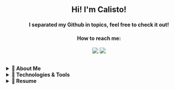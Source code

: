
<h2 align='center'>
Hi! I'm Calisto!
</h2>

<h4 align='center'>
I separated my Github in topics, feel free to check it out! 

<h4 align='center'>
How to reach me: <br> <br>
<a href="https://www.linkedin.com/in/mateuscalisto/"><img src="https://img.shields.io/badge/linkedin-%230077B5.svg?&style=for-the-badge&logo=linkedin&logoColor=white" /></a>
<a href="mailto:mateus.bruno.calisto@gmail.com?subject=Hello%20Calisto,%20From%20Github"><img src="https://img.shields.io/badge/gmail-%23D14836.svg?&style=for-the-badge&logo=gmail&logoColor=white" /></a>
  
##
</h4>

<details>
  <summary><b>🤠 About Me </b></summary>
 
  - I'm Student of Computer Engenering - 5th Semester in IFCE - Instituto Federal de Educação, Ciência e Tecnologia do Ceará
  and i'm Software Quality Analyst at Blockchain One and iOS Developer Intern in Apple Developer Academy (2022-2023)!
  
  - High experience in automated testing with CYPRESS, Load and Performance Testing with JMeter and LoadRunner 
  
  - I love coding, testing and i'm trying my best everyday!
  
  - My hobbies outside IT is swimming, biking, cooking and i'm trying to learn flute now!
  
</details>
  
<details>
  <summary><b>🔧 Technologies & Tools </b> </summary>
  <br>

```swift 
class calisto {
  var frameworks = "Cypress, JMeter, LoadRunner, Selenium";
  var code = "Javascript, Swift";
  var tools = "Node, NPM";
  var editor = "VSCode, Xcode";
  var challenge = "I am doing a few course on Udemy, learning Flute and trying my best everyday";
}
```

</details>

<details>
  <summary><b>📃 Resume</b></summary>
  
- 👨‍💻 **iOS Developer Intern**\
📆 2021 - moment\
📍 **Apple Developer Academy** - Fortaleza/CE, Brazil
 

- 👨‍💻 **Software Quality Analyst**\
📆 2021 - moment\
📍 **Blockchain One** - Fortaleza/CE, Brazil
  
- 👨‍💻 **Programming Teacher**\
📆 2020 - jun/2021\
📍 **Cedaspy** - Fortaleza/CE, Brazil
</details>
